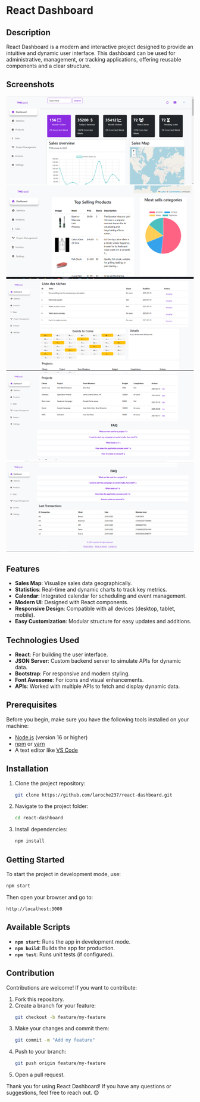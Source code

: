 # React Dashboard

## Description
React Dashboard is a modern and interactive project designed to provide an intuitive and dynamic user interface. This dashboard can be used for administrative, management, or tracking applications, offering reusable components and a clear structure.

## Screenshots

![l'application dashboard](src\img\dashboard-1.PNG)  
![dashboard 1](src\img\dashboard-2.PNG) 
![dashboard 2](src\img\dashboard-3.PNG) 
![dashboard 3](src\img\dashboard-4.PNG) 
![dashboard 4](src\img\dashboard-5.PNG) 

## Features
- **Sales Map**: Visualize sales data geographically.
- **Statistics**: Real-time and dynamic charts to track key metrics.
- **Calendar**: Integrated calendar for scheduling and event management.
- **Modern UI**: Designed with React components.
- **Responsive Design**: Compatible with all devices (desktop, tablet, mobile).
- **Easy Customization**: Modular structure for easy updates and additions.

## Technologies Used
- **React**: For building the user interface.
- **JSON Server**: Custom backend server to simulate APIs for dynamic data.
- **Bootstrap**: For responsive and modern styling.
- **Font Awesome**: For icons and visual enhancements.
- **APIs**: Worked with multiple APIs to fetch and display dynamic data.

## Prerequisites
Before you begin, make sure you have the following tools installed on your machine:

- [Node.js](https://nodejs.org/) (version 16 or higher)
- [npm](https://www.npmjs.com/) or [yarn](https://yarnpkg.com/)
- A text editor like [VS Code](https://code.visualstudio.com/)

## Installation
1. Clone the project repository:
   ```bash
   git clone https://github.com/laroche237/react-dashboard.git
   ```

2. Navigate to the project folder:
   ```bash
   cd react-dashboard
   ```

3. Install dependencies:
   ```bash
   npm install
   ```

## Getting Started
To start the project in development mode, use:
```bash
npm start
```
Then open your browser and go to:
```
http://localhost:3000
```

## Available Scripts
- **`npm start`**: Runs the app in development mode.
- **`npm build`**: Builds the app for production.
- **`npm test`**: Runs unit tests (if configured).


## Contribution
Contributions are welcome! If you want to contribute:
1. Fork this repository.
2. Create a branch for your feature:
   ```bash
   git checkout -b feature/my-feature
   ```
3. Make your changes and commit them:
   ```bash
   git commit -m "Add my feature"
   ```
4. Push to your branch:
   ```bash
   git push origin feature/my-feature
   ```
5. Open a pull request.

Thank you for using React Dashboard! If you have any questions or suggestions, feel free to reach out. 😊